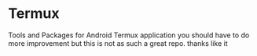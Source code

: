 # Termux
Tools and Packages for Android Termux application
you should have to do more improvement
but this is not as such a great repo.
thanks 
like it
